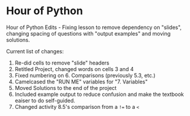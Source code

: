 # Hour of Python

Hour of Python Edits - Fixing lesson to remove dependency on "slides", changing spacing of questions with "output examples" and moving solutions.

Current list of changes:
1. Re-did cells to remove "slide" headers
2. Retitled Project, changed words on cells 3 and 4
3. Fixed numbering on 6. Comparisons (previously 5.3, etc.)
4. Camelcased the "RUN ME" variables for "7. Variables"
5. Moved Solutions to the end of the project
6. Included example output to reduce confusion and make the textbook eaiser to do self-guided.
7. Changed activity 8.5's comparison from a `!=` to a `<`
